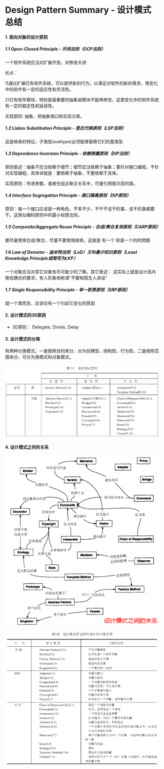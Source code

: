 # Design Pattern Summary - 设计模式总结

#### 1. 面向对象的设计原则

##### 1.1 Open-Closed Principle - 开闭法则（OCP法则）

一个软件系统应当对扩展开放，对修改关闭

优点：

1)通过扩展已有软件系统，可以提供新的行为，以满足对软件的新的需求，使变化中的软件有一定的适应性和灵活性。

2)已有软件模块，特别是最重要的抽象层模块不能再修改，这使变化中的软件系统有一定的稳定性和延续性。

实现原则: 抽象，把抽象借口和实现分离。

##### 1.2 Liskov Substitution Principle - 里氏代换原则（LSP法则）

这是继承的特征，子类型(subtype)必须能够替换它们的基类型

##### 1.3 Dependence Inversion Principle - 依赖倒置原则（DIP法则）

原则表述：抽象不应当依赖于细节；细节应当依赖于抽象；要针对接口编程，不针对实现编程。具体讲就是：要依赖于抽象，不要依赖于具体。

实现原则：传递参数，或者在组合聚合关系中，尽量引用层次高的类。

##### 1.4 Interface Segregation Principle - 接口隔离原则（ISP原则）

原则：每一个接口应该是一种角色，不多不少，不干不该干的事，该干的事都要干。这类似编码原则中的最小权限法则。

##### 1.5 Composite/Aggregate Reuse Principle - 合成/聚合复用原则（CARP原则）

要尽量使用合成/聚合，尽量不要使用继承。这就是 有一个 和是一个的的問題

##### 1.6  Law of Demeter - 迪米特法则（LoD）又叫最少知识原则（Least Knowledge Principle或简写为LKP）

一个对象应当对其它对象有尽可能少的了解。其它表述： 这实际上就是设计高内聚低耦合的要求，有人形象地称谓“不要和陌生人讲话”

##### 1.7 Single Responsibility Principle - 单一职责原则（SRP原则）

就一个类而言，应该仅有一个引起它变化的原因

#### 2. 设计模式的3D原则

- 3D原则： Delegate, Divide, Delay

#### 3. 设计模式的分类

有两种分类模式，一是按照目的來分，分为创建型、结构型、行为型，二是按照范围来分，可分为类模式和对象模式。

![](DesignPattern-Summary-1.png)

#### 4. 设计模式之间的关系

![](DesignPattern-Summary-2.png)

![](DesignPattern-Summary-3.png)